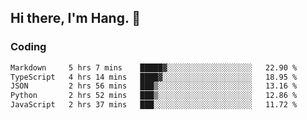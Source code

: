 ## Hi there, I'm Hang. 👋

### Coding

<!--START_SECTION:waka-->

```txt
Markdown     5 hrs 7 mins    █████▓░░░░░░░░░░░░░░░░░░░   22.90 %
TypeScript   4 hrs 14 mins   ████▓░░░░░░░░░░░░░░░░░░░░   18.95 %
JSON         2 hrs 56 mins   ███▒░░░░░░░░░░░░░░░░░░░░░   13.16 %
Python       2 hrs 52 mins   ███▒░░░░░░░░░░░░░░░░░░░░░   12.86 %
JavaScript   2 hrs 37 mins   ███░░░░░░░░░░░░░░░░░░░░░░   11.72 %
```

<!--END_SECTION:waka-->

